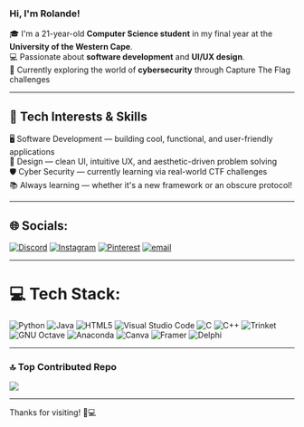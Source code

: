 ### Hi, I'm Rolande!

🎓 I'm a 21-year-old **Computer Science student** in my final year at the **University of the Western Cape**.  
💻 Passionate about **software development** and **UI/UX design**.  
🔐 Currently exploring the world of **cybersecurity** through Capture The Flag challenges

---

## 🔧 Tech Interests & Skills

🖥️ Software Development — building cool, functional, and user-friendly applications  
🎨 Design — clean UI, intuitive UX, and aesthetic-driven problem solving  
🛡️ Cyber Security — currently learning via real-world CTF challenges  
📚 Always learning — whether it's a new framework or an obscure protocol!

---

## 🌐 Socials:
[![Discord](https://img.shields.io/badge/Discord-%237289DA.svg?logo=discord&logoColor=white)](https://discord.gg/rolande2638) [![Instagram](https://img.shields.io/badge/Instagram-%23E4405F.svg?logo=Instagram&logoColor=white)](https://instagram.com/ilyrolande) [![Pinterest](https://img.shields.io/badge/Pinterest-%23E60023.svg?logo=Pinterest&logoColor=white)](https://pinterest.com/rolovesyouxo) [![email](https://img.shields.io/badge/Email-D14836?logo=gmail&logoColor=white)](mailto:rolande1412@gmail.com) 

---

# 💻 Tech Stack:
![Python](https://img.shields.io/badge/python-3776AB?style=for-the-badge&logo=python&logoColor=ffdd54)
![Java](https://img.shields.io/badge/java-E76F00?style=for-the-badge&logo=java&logoColor=white) 
![HTML5](https://img.shields.io/badge/html5-DD4B25?style=for-the-badge&logo=html5&logoColor=white)
![Visual Studio Code](https://img.shields.io/badge/VS%20Code-1E90FF?style=for-the-badge&logo=visual-studio-code&logoColor=white)
![C](https://img.shields.io/badge/C-5C6BC0?style=for-the-badge&logo=c&logoColor=white)
![C++](https://img.shields.io/badge/C++-007ACC?style=for-the-badge&logo=c%2B%2B&logoColor=white)
![Trinket](https://img.shields.io/badge/Trinket-0096FF?style=for-the-badge&logo=codeforces&logoColor=white)
![GNU Octave](https://img.shields.io/badge/GNU_Octave-0892D0?style=for-the-badge&logo=gnu&logoColor=white)
![Anaconda](https://img.shields.io/badge/Anaconda-3AA655?style=for-the-badge&logo=anaconda&logoColor=white)
![Canva](https://img.shields.io/badge/Canva-00C4CC?style=for-the-badge&logo=Canva&logoColor=white)
![Framer](https://img.shields.io/badge/Framer-202124?style=for-the-badge&logo=framer&logoColor=00BFFF)
![Delphi](https://img.shields.io/badge/Delphi-C51230?style=for-the-badge&logo=delphi&logoColor=white)  


---

### 🔝 Top Contributed Repo
![](https://github-contributor-stats.vercel.app/api?username=compsciwro&limit=5&theme=radical&combine_all_yearly_contributions=true)

---

Thanks for visiting! 🧠💻
